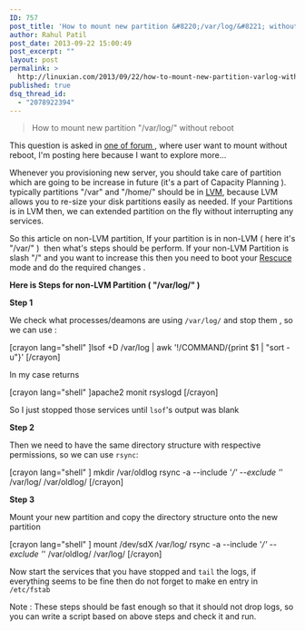 ```yaml
---
ID: 757
post_title: 'How to mount new partition &#8220;/var/log/&#8221; without reboot'
author: Rahul Patil
post_date: 2013-09-22 15:00:49
post_excerpt: ""
layout: post
permalink: >
  http://linuxian.com/2013/09/22/how-to-mount-new-partition-varlog-without-reboot/
published: true
dsq_thread_id:
  - "2078922394"
---
```

<blockquote>How to mount new partition "/var/log/" without reboot</blockquote>
This question is asked in <a href="http://askubuntu.com/questions/346493/can-you-mount-new-partition-to-var-log-without-rebooting/346579#346579">one of forum </a>, where user want to mount without reboot, I'm posting here because I want to explore more...

Whenever you provisioning new server, you should take care of partition which are going to be increase in future (it's a part of Capacity Planning ). typically partitions "/var" and "/home/" should be in <a href="http://en.wikipedia.org/wiki/Logical_Volume_Manager_%28Linux%29">LVM</a>, because LVM allows you to re-size your disk partitions easily as needed. If your Partitions is in LVM then, we can extended partition on the fly without interrupting any services.

So this article on non-LVM partition, If your partition is in non-LVM ( here it's "/var/" )  then what's steps should be perform. If your non-LVM Partition is slash "/" and you want to increase this then you need to boot your <a href="http://www.sysresccd.org/SystemRescueCd_Homepage">Rescuce </a>mode and do the required changes .

<strong>Here is Steps for non-LVM Partition ( "/var/log/" )</strong>

<strong>Step 1</strong>

We check what processes/deamons are using <code>/var/log/</code> and stop them , so we can use :

[crayon lang="shell" ]lsof +D /var/log | awk '!/COMMAND/{print $1 | "sort -u"}' [/crayon]

In my case returns

[crayon lang="shell" ]apache2
monit
rsyslogd
[/crayon]

So I just stopped those services until <code>lsof</code>'s output was blank

<strong>Step 2</strong>

Then we need to have the same directory structure with respective permissions, so we can use <code>rsync</code>:

[crayon lang="shell" ]
mkdir /var/oldlog rsync -a --include '*/' --exclude '*' /var/log/ /var/oldlog/
[/crayon]

<strong>Step 3</strong>

Mount your new partition and copy the directory structure onto the new partition

[crayon lang="shell" ]
mount /dev/sdX /var/log/ rsync -a --include '*/' --exclude '*' /var/oldlog/ /var/log/
[/crayon]

Now start the services that you have stopped and <code>tail</code> the logs, if everything seems to be fine then do not forget to make en entry in <code>/etc/fstab</code>

Note : These steps should be fast enough so that it should not drop logs, so you can write a script based on above steps and check it and run.